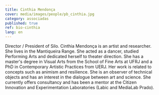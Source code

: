 ```yaml
---
title: Cinthia Mendonça
cover: media/images/people/pb_cinthia.jpg
category: associadas
published: true
ref: bio-cinthia
lang: en
---
```

Director / President of Silo. Cinthia Mendonça is an artist and researcher. She lives in the Mantiqueira Range. She acted as a dancer, studied Performing Arts and dedicated herself to theater direction. She has a master's degree in Visual Arts from the School of Fine Arts at UFRJ and a PhD in Contemporary Artistic Practices from UERJ. Her work is related to concepts such as animism and resilience. She is an observer of technical objects and has an interest in the dialogue between art and science. She currently offers consultancy and has been a mentor at the Citizen Innovation and Experimentation Laboratories (Labic and MediaLab Prado).